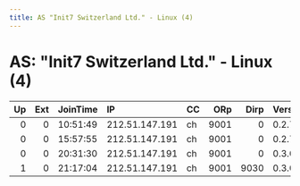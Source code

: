 ```yaml
---
title: AS "Init7 Switzerland Ltd." - Linux (4)
---
```


# AS: "Init7 Switzerland Ltd." - Linux (4)

|   Up |   Ext | JoinTime   | IP             | CC   |   ORp |   Dirp | Version   | Contact   | Nickname   |   eFamMembers |
|-----:|------:|:-----------|:---------------|:-----|------:|-------:|:----------|:----------|:-----------|--------------:|
|    0 |     0 | 10:51:49   | 212.51.147.191 | ch   |  9001 |      0 | 0.2.7.6   | None      | Unnamed    |             1 |
|    0 |     0 | 15:57:55   | 212.51.147.191 | ch   |  9001 |      0 | 0.2.7.6   | None      | neal       |             1 |
|    0 |     0 | 20:31:30   | 212.51.147.191 | ch   |  9001 |      0 | 0.3.0.10  | None      | neal       |             1 |
|    1 |     0 | 21:17:04   | 212.51.147.191 | ch   |  9001 |   9030 | 0.3.0.10  | bigneal   | Neal       |             1 |

